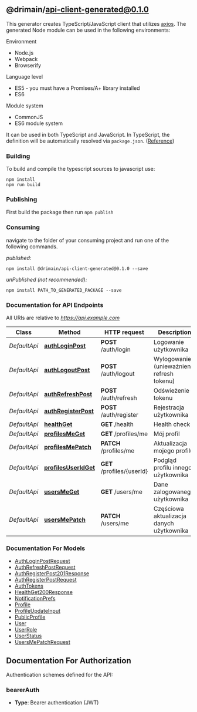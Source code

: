 ## @drimain/api-client-generated@0.1.0

This generator creates TypeScript/JavaScript client that utilizes [axios](https://github.com/axios/axios). The generated Node module can be used in the following environments:

Environment
* Node.js
* Webpack
* Browserify

Language level
* ES5 - you must have a Promises/A+ library installed
* ES6

Module system
* CommonJS
* ES6 module system

It can be used in both TypeScript and JavaScript. In TypeScript, the definition will be automatically resolved via `package.json`. ([Reference](https://www.typescriptlang.org/docs/handbook/declaration-files/consumption.html))

### Building

To build and compile the typescript sources to javascript use:
```
npm install
npm run build
```

### Publishing

First build the package then run `npm publish`

### Consuming

navigate to the folder of your consuming project and run one of the following commands.

_published:_

```
npm install @drimain/api-client-generated@0.1.0 --save
```

_unPublished (not recommended):_

```
npm install PATH_TO_GENERATED_PACKAGE --save
```

### Documentation for API Endpoints

All URIs are relative to *https://api.example.com*

Class | Method | HTTP request | Description
------------ | ------------- | ------------- | -------------
*DefaultApi* | [**authLoginPost**](docs/DefaultApi.md#authloginpost) | **POST** /auth/login | Logowanie użytkownika
*DefaultApi* | [**authLogoutPost**](docs/DefaultApi.md#authlogoutpost) | **POST** /auth/logout | Wylogowanie (unieważnienie refresh tokenu)
*DefaultApi* | [**authRefreshPost**](docs/DefaultApi.md#authrefreshpost) | **POST** /auth/refresh | Odświeżenie tokenu
*DefaultApi* | [**authRegisterPost**](docs/DefaultApi.md#authregisterpost) | **POST** /auth/register | Rejestracja użytkownika
*DefaultApi* | [**healthGet**](docs/DefaultApi.md#healthget) | **GET** /health | Health check
*DefaultApi* | [**profilesMeGet**](docs/DefaultApi.md#profilesmeget) | **GET** /profiles/me | Mój profil
*DefaultApi* | [**profilesMePatch**](docs/DefaultApi.md#profilesmepatch) | **PATCH** /profiles/me | Aktualizacja mojego profilu
*DefaultApi* | [**profilesUserIdGet**](docs/DefaultApi.md#profilesuseridget) | **GET** /profiles/{userId} | Podgląd profilu innego użytkownika
*DefaultApi* | [**usersMeGet**](docs/DefaultApi.md#usersmeget) | **GET** /users/me | Dane zalogowanego użytkownika
*DefaultApi* | [**usersMePatch**](docs/DefaultApi.md#usersmepatch) | **PATCH** /users/me | Częściowa aktualizacja danych użytkownika


### Documentation For Models

 - [AuthLoginPostRequest](docs/AuthLoginPostRequest.md)
 - [AuthRefreshPostRequest](docs/AuthRefreshPostRequest.md)
 - [AuthRegisterPost201Response](docs/AuthRegisterPost201Response.md)
 - [AuthRegisterPostRequest](docs/AuthRegisterPostRequest.md)
 - [AuthTokens](docs/AuthTokens.md)
 - [HealthGet200Response](docs/HealthGet200Response.md)
 - [NotificationPrefs](docs/NotificationPrefs.md)
 - [Profile](docs/Profile.md)
 - [ProfileUpdateInput](docs/ProfileUpdateInput.md)
 - [PublicProfile](docs/PublicProfile.md)
 - [User](docs/User.md)
 - [UserRole](docs/UserRole.md)
 - [UserStatus](docs/UserStatus.md)
 - [UsersMePatchRequest](docs/UsersMePatchRequest.md)


<a id="documentation-for-authorization"></a>
## Documentation For Authorization


Authentication schemes defined for the API:
<a id="bearerAuth"></a>
### bearerAuth

- **Type**: Bearer authentication (JWT)

